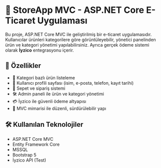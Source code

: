 # 🧵 StoreApp MVC - ASP.NET Core E-Ticaret Uygulaması

Bu proje, ASP.NET Core MVC ile geliştirilmiş bir e-ticaret uygulamasıdır. Kullanıcılar ürünleri kategorilere göre görüntüleyebilir, yönetici panelinden ürün ve kategori yönetimi yapılabilirsiniz. Ayrıca gerçek ödeme sistemi olarak **İyzico** entegrasyonu içerir.

## 🚀 Özellikler

- 📂 Kategori bazlı ürün listeleme
- 👤 Kullanıcı profili sayfası (isim, e-posta, telefon, kayıt tarihi)
- 🛒 Sepet ve sipariş sistemi
- 🛠️ Admin paneli ile ürün ve kategori yönetimi
- 💳 İyzico ile güvenli ödeme altyapısı
- 🧱 MVC mimarisi ile düzenli, sürdürülebilir yapı

## 🛠️ Kullanılan Teknolojiler

- ASP.NET Core MVC
- Entity Framework Core
- MSSQL
- Bootstrap 5
- İyzico API (Test)

